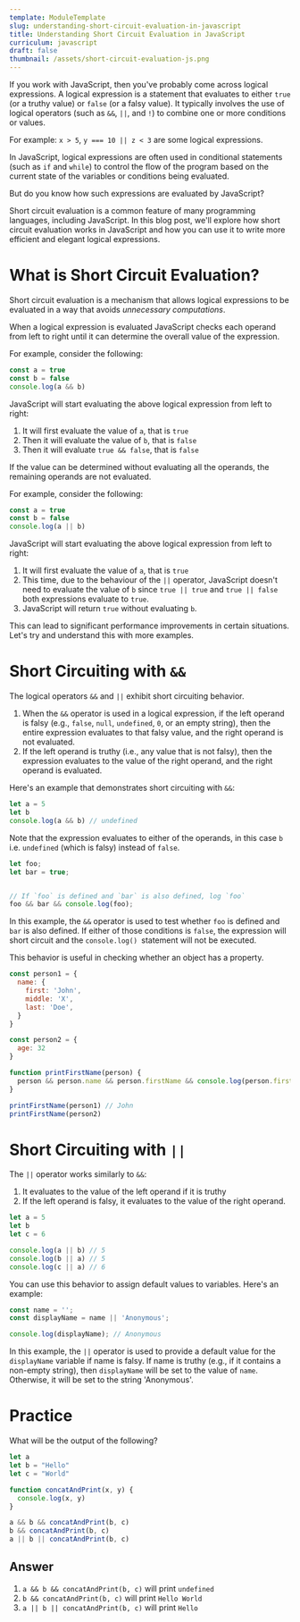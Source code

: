 ```yaml
---
template: ModuleTemplate
slug: understanding-short-circuit-evaluation-in-javascript
title: Understanding Short Circuit Evaluation in JavaScript
curriculum: javascript
draft: false
thumbnail: /assets/short-circuit-evaluation-js.png
---
```


If you work with JavaScript, then you've probably come across logical expressions.
A logical expression is a statement that evaluates to either `true` (or a truthy value) or `false` (or a falsy value).
It typically involves the use of logical operators (such as `&&`, `||`, and `!`) to combine one or more conditions or values.

For example: `x > 5`, `y === 10 || z < 3` are some logical expressions.

In JavaScript, logical expressions are often used in conditional statements (such as `if` and `while`) to control the flow of the program based on the current state of the variables or conditions being evaluated.

But do you know how such expressions are evaluated by JavaScript?

Short circuit evaluation is a common feature of many programming languages, including JavaScript.
In this blog post, we'll explore how short circuit evaluation works in JavaScript and how you can use it to write more efficient and elegant logical expressions.

# What is Short Circuit Evaluation?

Short circuit evaluation is a mechanism that allows logical expressions to be evaluated in a way that avoids _unnecessary computations_.

When a logical expression is evaluated JavaScript checks each operand from left to right until it can determine the overall value of the expression.

For example, consider the following:

```js
const a = true
const b = false
console.log(a && b)
```

JavaScript will start evaluating the above logical expression from left to right:
1. It will first evaluate the value of `a`, that is `true`
2. Then it will evaluate the value of `b`, that is `false`
3. Then it will evaluate `true && false`, that is `false`

If the value can be determined without evaluating all the operands, the remaining operands are not evaluated.

For example, consider the following:

```js
const a = true
const b = false
console.log(a || b)
```

JavaScript will start evaluating the above logical expression from left to right:
1. It will first evaluate the value of `a`, that is `true`
2. This time, due to the behaviour of the `||` operator, JavaScript doesn't need to evaluate the value of `b` since `true || true` and `true || false` both expressions evaluate to `true`.
3. JavaScript will return `true` without evaluating `b`.

This can lead to significant performance improvements in certain situations.
Let's try and understand this with more examples.

# Short Circuiting with `&&`

The logical operators `&&` and `||` exhibit short circuiting behavior.

1. When the `&&` operator is used in a logical expression, if the left operand is falsy (e.g., `false`, `null`, `undefined`, `0`, or an empty string), then the entire expression evaluates to that falsy value, and the right operand is not evaluated.
2. If the left operand is truthy (i.e., any value that is not falsy), then the expression evaluates to the value of the right operand, and the right operand is evaluated.

Here's an example that demonstrates short circuiting with `&&`:

```js
let a = 5
let b
console.log(a && b) // undefined
```

Note that the expression evaluates to either of the operands, in this case `b` i.e. `undefined` (which is falsy) instead of `false`.

```js
let foo;
let bar = true;


// If `foo` is defined and `bar` is also defined, log `foo`
foo && bar && console.log(foo);
```

In this example, the `&&` operator is used to test whether `foo` is defined and `bar` is also defined. If either of those conditions is `false`, the expression will short circuit and the `console.log() `statement will not be executed.

This behavior is useful in checking whether an object has a property.

```js
const person1 = {
  name: {
    first: 'John',
    middle: 'X',
    last: 'Doe',
  }
}

const person2 = {
  age: 32
}

function printFirstName(person) {
  person && person.name && person.firstName && console.log(person.firstName)
}

printFirstName(person1) // John
printFirstName(person2)
```

# Short Circuiting with `||`

The `||` operator works similarly to `&&`:

1. It evaluates to the value of the left operand if it is truthy
2. If the left operand is falsy, it evaluates to the value of the right operand.

```js
let a = 5
let b
let c = 6

console.log(a || b) // 5
console.log(b || a) // 5
console.log(c || a) // 6
```

You can use this behavior to assign default values to variables.
Here's an example:

```javascript
const name = '';
const displayName = name || 'Anonymous';

console.log(displayName); // Anonymous
```

In this example, the `||` operator is used to provide a default value for the `displayName` variable if name is falsy. If name is truthy (e.g., if it contains a non-empty string), then `displayName` will be set to the value of `name`. Otherwise, it will be set to the string 'Anonymous'.

# Practice

What will be the output of the following?

```js
let a
let b = "Hello"
let c = "World"

function concatAndPrint(x, y) {
  console.log(x, y)
}

a && b && concatAndPrint(b, c)
b && concatAndPrint(b, c)
a || b || concatAndPrint(b, c)
```

## Answer

1. `a && b && concatAndPrint(b, c)` will print `undefined`
2. `b && concatAndPrint(b, c)` will print `Hello World`
3. `a || b || concatAndPrint(b, c)` will print `Hello`
